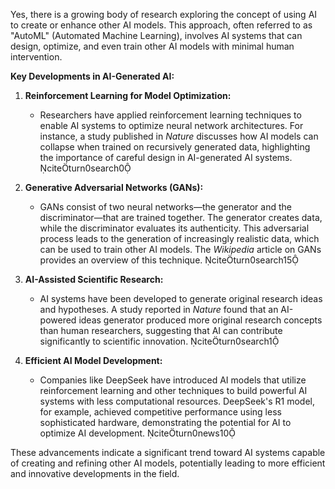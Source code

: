 Yes, there is a growing body of research exploring the concept of using AI to create or enhance other AI models. This approach, often referred to as "AutoML" (Automated Machine Learning), involves AI systems that can design, optimize, and even train other AI models with minimal human intervention.

**Key Developments in AI-Generated AI:**

1. **Reinforcement Learning for Model Optimization:**
   - Researchers have applied reinforcement learning techniques to enable AI systems to optimize neural network architectures. For instance, a study published in *Nature* discusses how AI models can collapse when trained on recursively generated data, highlighting the importance of careful design in AI-generated AI systems. citeturn0search0

2. **Generative Adversarial Networks (GANs):**
   - GANs consist of two neural networks—the generator and the discriminator—that are trained together. The generator creates data, while the discriminator evaluates its authenticity. This adversarial process leads to the generation of increasingly realistic data, which can be used to train other AI models. The *Wikipedia* article on GANs provides an overview of this technique. citeturn0search15

3. **AI-Assisted Scientific Research:**
   - AI systems have been developed to generate original research ideas and hypotheses. A study reported in *Nature* found that an AI-powered ideas generator produced more original research concepts than human researchers, suggesting that AI can contribute significantly to scientific innovation. citeturn0search1

4. **Efficient AI Model Development:**
   - Companies like DeepSeek have introduced AI models that utilize reinforcement learning and other techniques to build powerful AI systems with less computational resources. DeepSeek's R1 model, for example, achieved competitive performance using less sophisticated hardware, demonstrating the potential for AI to optimize AI development. citeturn0news10

These advancements indicate a significant trend toward AI systems capable of creating and refining other AI models, potentially leading to more efficient and innovative developments in the field. 